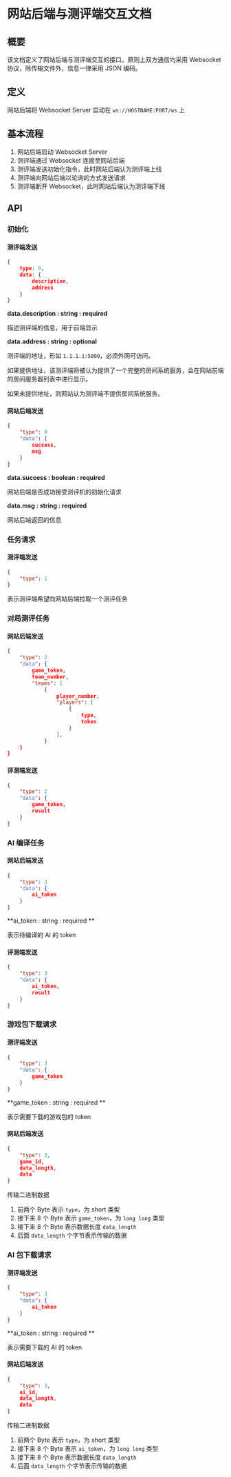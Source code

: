 # 网站后端与测评端交互文档

## 概要

该文档定义了网站后端与测评端交互的接口。原则上双方通信均采用 Websocket 协议，除传输文件外，信息一律采用 JSON 编码。

## 定义

网站后端将 Websocket Server 启动在 `ws://HOSTNAME:PORT/ws` 上

## 基本流程

1. 网站后端启动 Websocket Server
2. 测评端通过 Websocket 连接至网站后端
3. 测评端发送初始化指令，此时网站后端认为测评端上线
4. 测评端向网站后端以论询的方式发送请求
5. 测评端断开 Websocket，此时网站后端认为测评端下线

## API

### 初始化

#### 测评端发送

```json
{
    type: 0,
    data: {
 		description,
    	address
	}
}
```

**data.description : string : required**

描述测评端的信息，用于前端显示

**data.address : string : optional**

测评端的地址，形如 `1.1.1.1:5000`，必须外网可访问。

如果提供地址，该测评端将被认为提供了一个完整的房间系统服务，会在网站前端的房间服务器列表中进行显示。

如果未提供地址，则网站认为测评端不提供房间系统服务。

#### 网站后端发送

```json
{
    "type": 0
    "data": {
    	success,
    	msg
	}
}
```

**data.success : boolean : required**

网站后端是否成功接受测评机的初始化请求

**data.msg : string : required**

网站后端返回的信息


### 任务请求

#### 测评端发送

```json
{
    "type": 1
}
```

表示测评端希望向网站后端拉取一个测评任务

### 对局测评任务

#### 网站后端发送

```json
{
    "type": 2
    "data": {
		game_token,
    	team_number,
    	"teams": [
    		{
				player_number,
    			"players": [
    				{
						type,
    					token
					}
    			],
			}
	}
}
```

#### 评测端发送

```json
{
    "type": 2
    "data": {
		game_token,
		result
	}
}
```

### AI 编译任务

#### 网站后端发送

```json
{
    "type": 3
    "data": {
		ai_token
	}
}
```

**ai_token : string : required **

表示待编译的 AI 的 token

#### 评测端发送

```json
{
    "type": 3
    "data": {
		ai_token,
		result
	}
}
```

### 游戏包下载请求

#### 测评端发送

```json
{
    "type": 3
    "data": {
		game_token
	}
}
```

**game_token : string : required **

表示需要下载的游戏包的 token

#### 网站后端发送

```json
{
    "type": 3,
    game_id,
    data_length,
    data
}
```

传输二进制数据

1. 前两个 Byte 表示 `type`，为 short 类型
2. 接下来 8 个 Byte 表示 `game_token`，为 `long long` 类型
3. 接下来 8 个 Byte 表示数据长度 `data_length`
4. 后面 `data_length` 个字节表示传输的数据

### AI 包下载请求

#### 测评端发送

```json
{
    "type": 3
    "data": {
		ai_token
	}
}
```

**ai_token : string : required **

表示需要下载的 AI 的 token

#### 网站后端发送

```json
{
    "type": 3,
    ai_id,
    data_length,
    data
}
```

传输二进制数据

1. 前两个 Byte 表示 `type`，为 short 类型
2. 接下来 8 个 Byte 表示 `ai_token`，为 `long long` 类型
3. 接下来 8 个 Byte 表示数据长度 `data_length`
4. 后面 `data_length` 个字节表示传输的数据

